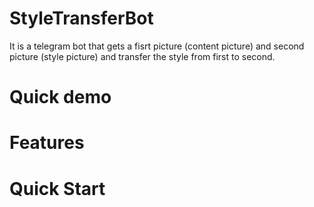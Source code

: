 # StyleTransferBot

It is a telegram bot that gets a fisrt picture (content picture) and second picture (style picture) and transfer the style from first to second.

# Quick demo

# Features

# Quick Start
